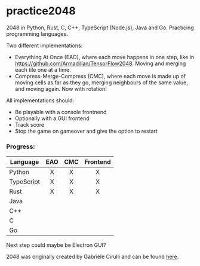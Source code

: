 # practice2048
2048 in Python, Rust, C, C++, TypeScript (Node.js), Java and Go. Practicing programming languages.

Two different implementations:
* Everything At Once (EAO), where each move happens in one step, like in https://github.com/Armadillan/TensorFlow2048. Moving and merging each tile one at a time.
* Compress-Merge-Compress (CMC), where each move is made up of moving cells as far as they go, merging neighbours of the same value, and moving again. Now with rotation!

All implementations should:
* Be playable with a console frontnend
* Optionally with a GUI frontend
* Track score
* Stop the game on gameover and give the option to restart

### Progress:
| Language   | EAO | CMC | Frontend |
|------------|:---:|:---:|:--------:|
| Python     |  X  |  X  |     X    |
| TypeScript |  X  |  X  |     X    |
| Rust       |  X  |  X  |     X    |
| Java       |     |     |          |
| C++        |     |     |          |
| C          |     |     |          |
| Go         |     |     |          |

Next step could maybe be Electron GUI?

2048 was originally created by Gabriele Cirulli and can be found [here](https://play2048.co/).
